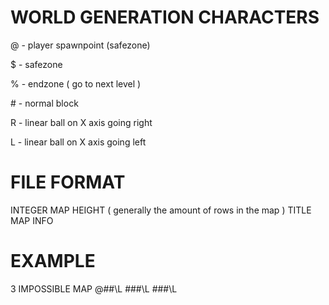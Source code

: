 # WORLD GENERATION CHARACTERS

@ - player spawnpoint (safezone)

$ - safezone

% - endzone ( go to next level )

\# - normal block

R - linear ball on X axis going right

L - linear ball on X axis going left

# FILE FORMAT
INTEGER MAP HEIGHT ( generally the amount of rows in the map )
TITLE
MAP INFO

# EXAMPLE
3
IMPOSSIBLE MAP
@\#\#\L
\#\#\#\L
\#\#\#\L